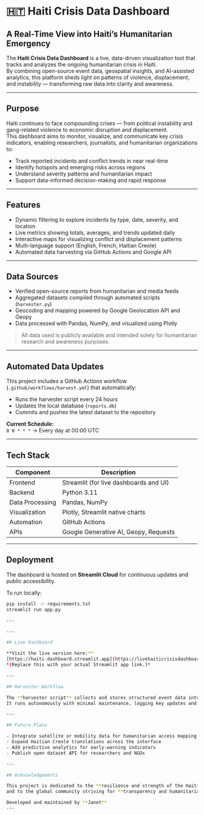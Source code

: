 # 🇭🇹 Haiti Crisis Data Dashboard  

## A Real-Time View into Haiti’s Humanitarian Emergency  

The **Haiti Crisis Data Dashboard** is a live, data-driven visualization tool that tracks and analyzes the ongoing humanitarian crisis in Haiti.  
By combining open-source event data, geospatial insights, and AI-assisted analytics, this platform sheds light on patterns of violence, displacement, and instability — transforming raw data into clarity and awareness.

---

## Purpose  

Haiti continues to face compounding crises — from political instability and gang-related violence to economic disruption and displacement.  
This dashboard aims to monitor, visualize, and communicate key crisis indicators, enabling researchers, journalists, and humanitarian organizations to:  

- Track reported incidents and conflict trends in near real-time  
- Identify hotspots and emerging risks across regions  
- Understand severity patterns and humanitarian impact  
- Support data-informed decision-making and rapid response  

---

## Features  

- Dynamic filtering to explore incidents by type, date, severity, and location  
- Live metrics showing totals, averages, and trends updated daily  
- Interactive maps for visualizing conflict and displacement patterns  
- Multi-language support (English, French, Haitian Creole)  
- Automated data harvesting via GitHub Actions and Google API  

---

## Data Sources  

- Verified open-source reports from humanitarian and media feeds  
- Aggregated datasets compiled through automated scripts (`harvester.py`)  
- Geocoding and mapping powered by Google Geolocation API and Geopy  
- Data processed with Pandas, NumPy, and visualized using Plotly  

> All data used is publicly available and intended solely for humanitarian research and awareness purposes.

---

## Automated Data Updates  

This project includes a GitHub Actions workflow (`.github/workflows/harvest.yml`) that automatically:  
- Runs the harvester script every 24 hours  
- Updates the local database (`reports.db`)  
- Commits and pushes the latest dataset to the repository  

**Current Schedule:**  
`0 0 * * *` → Every day at 00:00 UTC  

---

## Tech Stack  

| Component | Description |
|------------|-------------|
| Frontend | Streamlit (for live dashboards and UI) |
| Backend | Python 3.11 |
| Data Processing | Pandas, NumPy |
| Visualization | Plotly, Streamlit native charts |
| Automation | GitHub Actions |
| APIs | Google Generative AI, Geopy, Requests |

---

## Deployment  

The dashboard is hosted on **Streamlit Cloud** for continuous updates and public accessibility.  

To run locally:
```bash
pip install -r requirements.txt
streamlit run app.py

---

---

## Live Dashboard

**Visit the live version here:**  
[https://haiti-dashboard.streamlit.app](https://livehaiticrisisdashboard-eqz6uawzbzbpazrpn6n3zf.streamlit.app/#haiti-violence-analysis-dashboard)  
*(Replace this with your actual Streamlit app link.)*

---

## Harvester Workflow

The **harvester script** collects and stores structured event data into `reports.db`.  
It runs autonomously with minimal maintenance, logging key updates and changes in the dataset over time.

---

## Future Plans

- Integrate satellite or mobility data for humanitarian access mapping  
- Expand Haitian Creole translations across the interface  
- Add predictive analytics for early-warning indicators  
- Publish open dataset API for researchers and NGOs  

---

## Acknowledgements

This project is dedicated to the **resilience and strength of the Haitian people**,  
and to the global community striving for **transparency and humanitarian action** through open data.  

Developed and maintained by **Janet**
---



